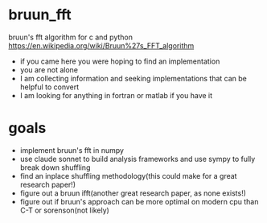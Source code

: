 # bruun_fft
bruun's fft algorithm for c and python https://en.wikipedia.org/wiki/Bruun%27s_FFT_algorithm
* if you came here you were hoping to find an implementation
* you are not alone
* I am collecting information and seeking implementations that can be helpful to convert
* I am looking for anything in fortran or matlab if you have it

# goals
* implement bruun's fft in numpy
* use claude sonnet to build analysis frameworks and use sympy to fully break down shuffling
* find an inplace shuffling methodology(this could make for a great research paper!)
* figure out a bruun ifft(another great research paper, as none exists!)
* figure out if bruun's approach can be more optimal on modern cpu than C-T or sorenson(not likely)
